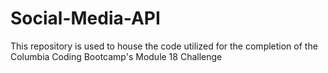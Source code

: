 # Social-Media-API
This repository is used to house the code utilized for the completion of the Columbia Coding Bootcamp's Module 18 Challenge

